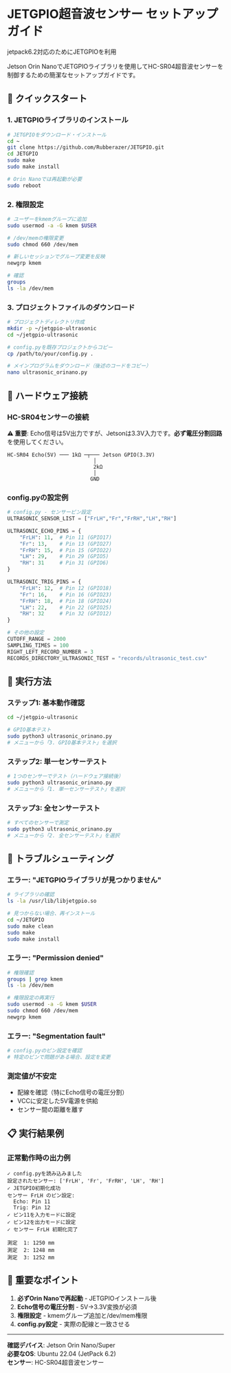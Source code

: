 # JETGPIO超音波センサー セットアップガイド
jetpack6.2対応のためにJETGPIOを利用

Jetson Orin NanoでJETGPIOライブラリを使用してHC-SR04超音波センサーを制御するための簡潔なセットアップガイドです。

## 🚀 クイックスタート

### 1. JETGPIOライブラリのインストール

```bash
# JETGPIOをダウンロード・インストール
cd ~
git clone https://github.com/Rubberazer/JETGPIO.git
cd JETGPIO
sudo make
sudo make install

# Orin Nanoでは再起動が必要
sudo reboot
```

### 2. 権限設定

```bash
# ユーザーをkmemグループに追加
sudo usermod -a -G kmem $USER

# /dev/memの権限変更
sudo chmod 660 /dev/mem

# 新しいセッションでグループ変更を反映
newgrp kmem

# 確認
groups
ls -la /dev/mem
```

### 3. プロジェクトファイルのダウンロード

```bash
# プロジェクトディレクトリ作成
mkdir -p ~/jetgpio-ultrasonic
cd ~/jetgpio-ultrasonic

# config.pyを既存プロジェクトからコピー
cp /path/to/your/config.py .

# メインプログラムをダウンロード（後述のコードをコピー）
nano ultrasonic_orinano.py
```

## 🔌 ハードウェア接続

### HC-SR04センサーの接続

**⚠️ 重要**: Echo信号は5V出力ですが、Jetsonは3.3V入力です。**必ず電圧分割回路**を使用してください。

```
HC-SR04 Echo(5V) ─── 1kΩ ─┬─── Jetson GPIO(3.3V)
                            │
                            2kΩ
                            │
                           GND
```

### config.pyの設定例

```python
# config.py - センサーピン設定
ULTRASONIC_SENSOR_LIST = ["FrLH","Fr","FrRH","LH","RH"]

ULTRASONIC_ECHO_PINS = {
    "FrLH": 11,  # Pin 11 (GPIO17)
    "Fr": 13,    # Pin 13 (GPIO27) 
    "FrRH": 15,  # Pin 15 (GPIO22)
    "LH": 29,    # Pin 29 (GPIO5)
    "RH": 31     # Pin 31 (GPIO6)
}

ULTRASONIC_TRIG_PINS = {
    "FrLH": 12,  # Pin 12 (GPIO18)
    "Fr": 16,    # Pin 16 (GPIO23)
    "FrRH": 18,  # Pin 18 (GPIO24)
    "LH": 22,    # Pin 22 (GPIO25)
    "RH": 32     # Pin 32 (GPIO12)
}

# その他の設定
CUTOFF_RANGE = 2000
SAMPLING_TIMES = 100
RIGHT_LEFT_RECORD_NUMBER = 3
RECORDS_DIRECTORY_ULTRASONIC_TEST = "records/ultrasonic_test.csv"
```

## 🏃 実行方法

### ステップ1: 基本動作確認
```bash
cd ~/jetgpio-ultrasonic

# GPIO基本テスト
sudo python3 ultrasonic_orinano.py
# メニューから「3. GPIO基本テスト」を選択
```

### ステップ2: 単一センサーテスト
```bash
# 1つのセンサーでテスト（ハードウェア接続後）
sudo python3 ultrasonic_orinano.py  
# メニューから「1. 単一センサーテスト」を選択
```

### ステップ3: 全センサーテスト
```bash
# すべてのセンサーで測定
sudo python3 ultrasonic_orinano.py
# メニューから「2. 全センサーテスト」を選択
```

## 🔧 トラブルシューティング

### エラー: "JETGPIOライブラリが見つかりません"
```bash
# ライブラリの確認
ls -la /usr/lib/libjetgpio.so

# 見つからない場合、再インストール
cd ~/JETGPIO
sudo make clean
sudo make
sudo make install
```

### エラー: "Permission denied"
```bash
# 権限確認
groups | grep kmem
ls -la /dev/mem

# 権限設定の再実行
sudo usermod -a -G kmem $USER
sudo chmod 660 /dev/mem
newgrp kmem
```

### エラー: "Segmentation fault"
```bash
# config.pyのピン設定を確認
# 特定のピンで問題がある場合、設定を変更
```

### 測定値が不安定
- 配線を確認（特にEcho信号の電圧分割）
- VCCに安定した5V電源を供給
- センサー間の距離を離す

## 📋 実行結果例

### 正常動作時の出力例
```
✓ config.pyを読み込みました
設定されたセンサー: ['FrLH', 'Fr', 'FrRH', 'LH', 'RH']
✓ JETGPIO初期化成功
センサー FrLH のピン設定:
  Echo: Pin 11
  Trig: Pin 12
✓ ピン11を入力モードに設定
✓ ピン12を出力モードに設定
✓ センサー FrLH 初期化完了

測定  1: 1250 mm
測定  2: 1248 mm
測定  3: 1252 mm
```

## 🎯 重要なポイント

1. **必ずOrin Nanoで再起動** - JETGPIOインストール後
2. **Echo信号の電圧分割** - 5V→3.3V変換が必須
3. **権限設定** - kmemグループ追加と/dev/mem権限
4. **config.py設定** - 実際の配線と一致させる

---

**確認デバイス**: Jetson Orin Nano/Super  
**必要なOS**: Ubuntu 22.04 (JetPack 6.2)  
**センサー**: HC-SR04超音波センサー
